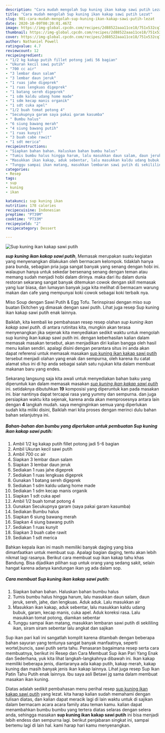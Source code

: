 ```yaml
---
description: "Cara mudah mengolah Sup kuning ikan kakap sawi putih Lezat"
title: "Cara mudah mengolah Sup kuning ikan kakap sawi putih Lezat"
slug: 981-cara-mudah-mengolah-sup-kuning-ikan-kakap-sawi-putih-lezat
date: 2020-10-09T00:20:01.467Z
image: https://img-global.cpcdn.com/recipes/2d88522aaa11ce18/751x532cq70/sup-kuning-ikan-kakap-sawi-putih-foto-resep-utama.jpg
thumbnail: https://img-global.cpcdn.com/recipes/2d88522aaa11ce18/751x532cq70/sup-kuning-ikan-kakap-sawi-putih-foto-resep-utama.jpg
cover: https://img-global.cpcdn.com/recipes/2d88522aaa11ce18/751x532cq70/sup-kuning-ikan-kakap-sawi-putih-foto-resep-utama.jpg
author: Nathaniel Powell
ratingvalue: 4.7
reviewcount: 12
recipeingredient:
- "1/2 kg kakap putih fillet potong jadi 56 bagian"
- "Ukuran kecil sawi putih"
- "700 cc air"
- "3 lembar daun salam"
- "3 lembar daun jeruk"
- "1 ruas jahe digeprek"
- "1 ruas lengkuas digeprek"
- "1 batang sereh digeprek"
- "1 sdm kaldu udang home made"
- "1 sdm kecap manis organik"
- "1 sdt cuka apel"
- "1/2 buah tomat potong 4"
- "Secukupnya garam saya pakai garam kasumba"
- " Bumbu halus"
- "6 siung bawang merah"
- "4 siung bawang putih"
- "1 ruas kunyit"
- "3 buah cabe rawit"
- "1 sdt merica"
recipeinstructions:
- "Siapkan bahan bahan. Haluskan bahan bumbu halus"
- "Tumis bumbu halus hingga harum, lalu masukkan daun salam, daun jeruk, sereh, jahe, dan lengkuas. Aduk aduk. Lalu masukkan air"
- "Masukkan ikan kakap, aduk sebentar, lalu masukkan kaldu udang bubuk, garam, kecap manis, cuka apel. Aduk koreksi rasa. Lalu masukkan tomat potong, diamkan sebentar"
- "Tunggu sampai ikan matang, masukkan lembaran sawi putih di sekililing ikan, siram siram sebentar lalu angkat dan sajikan"
categories:
- Resep
tags:
- sup
- kuning
- ikan

katakunci: sup kuning ikan 
nutrition: 178 calories
recipecuisine: Indonesian
preptime: "PT39M"
cooktime: "PT33M"
recipeyield: "2"
recipecategory: Dessert

---
```



![Sup kuning ikan kakap sawi putih](https://img-global.cpcdn.com/recipes/2d88522aaa11ce18/751x532cq70/sup-kuning-ikan-kakap-sawi-putih-foto-resep-utama.jpg)

<b><i>sup kuning ikan kakap sawi putih</i></b>, Memasak merupakan suatu kegiatan yang menyenangkan dilakukan oleh bermacam kelompok. tidaklah hanya para bunda, sebagian pria juga sangat banyak yang senang dengan hobi ini. walaupun hanya untuk sekedar bersenang senang dengan teman atau memang sudah menjadi hobi dalam dirinya. maka dari itu dalam dunia restoran sekarang sangat banyak ditemukan cowok dengan skill memasak yang luar biasa, dan lumayan banyak juga kita melihat di bermacam warung makan dan cafe yang mempunyai koki cowok sebagai koki terbaik nya.

Miso Soup dengan Sawi Putih &amp; Egg Tofu. Terinspirasi dengan miso sup buatan Ekitchen yg dimasak dengan sawi putih. Lihat juga resep Sup kuning ikan kakap sawi putih enak lainnya.

Baiklah, kita kembali ke pembahasan resep resep olahan <i>sup kuning ikan kakap sawi putih</i>. di antara rutinitas kita, mungkin akan terasa menyenangkan jika sejenak kita menyediakan sedikit waktu untuk mengolah sup kuning ikan kakap sawi putih ini. dengan keberhasilan kalian dalam memasak masakan tersebut, akan menjadikan diri kalian bangga oleh hasil menu kalian sendiri. apalagi disini dengan perantara situs ini anda akan dapat referensi untuk memasak masakan <u>sup kuning ikan kakap sawi putih</u> tersebut menjadi olahan yang enak dan sempurna, oleh karena itu catat alamat situs ini di hp anda sebagai salah satu rujukan kita dalam membuat makanan baru yang endes.


Sekarang langsung saja kita awali untuk menyediakan bahan baku yang diperuntuk kan dalam memasak masakan <u><i>sup kuning ikan kakap sawi putih</i></u> ini. setidaknya dibutuhkan <b>19</b> komposisi yang diperuntuk kan pada masakan ini. biar nantinya dapat tercapai rasa yang yummy dan sempurna. dan juga persiapkan waktu kita sejenak, karena anda akan memprosesnya antara lain dengan <b>4</b> langkah mudah. saya menginginkan semua yang diperlukan sudah kita miliki disini, Baiklah mari kita proses dengan merinci dulu bahan bahan selanjutnya ini.

<!--inarticleads1-->

##### Bahan-bahan dan bumbu yang diperlukan untuk pembuatan Sup kuning ikan kakap sawi putih:

1. Ambil 1/2 kg kakap putih fillet potong jadi 5-6 bagian
1. Ambil Ukuran kecil sawi putih
1. Ambil 700 cc air
1. Siapkan 3 lembar daun salam
1. Siapkan 3 lembar daun jeruk
1. Sediakan 1 ruas jahe digeprek
1. Sediakan 1 ruas lengkuas digeprek
1. Gunakan 1 batang sereh digeprek
1. Sediakan 1 sdm kaldu udang home made
1. Sediakan 1 sdm kecap manis organik
1. Siapkan 1 sdt cuka apel
1. Ambil 1/2 buah tomat potong 4
1. Gunakan Secukupnya garam (saya pakai garam kasumba)
1. Sediakan  Bumbu halus
1. Siapkan 6 siung bawang merah
1. Siapkan 4 siung bawang putih
1. Sediakan 1 ruas kunyit
1. Siapkan 3 buah cabe rawit
1. Sediakan 1 sdt merica


Bahkan kepala ikan ini masih memiliki banyak daging yang bisa dimanfaatkan untuk membuat sup. Apalagi bagian daging, tentu akan lebih nikmat lagi rasanya. Berikut cara membuat sup ikan kakap tahu khas Bandung. Bisa dijadikan pilihan sup untuk orang yang sedang sakit, selain hangat karena adanya kandungan ikan yg ada dalam sop. 

<!--inarticleads2-->

##### Cara membuat Sup kuning ikan kakap sawi putih:

1. Siapkan bahan bahan. Haluskan bahan bumbu halus
1. Tumis bumbu halus hingga harum, lalu masukkan daun salam, daun jeruk, sereh, jahe, dan lengkuas. Aduk aduk. Lalu masukkan air
1. Masukkan ikan kakap, aduk sebentar, lalu masukkan kaldu udang bubuk, garam, kecap manis, cuka apel. Aduk koreksi rasa. Lalu masukkan tomat potong, diamkan sebentar
1. Tunggu sampai ikan matang, masukkan lembaran sawi putih di sekililing ikan, siram siram sebentar lalu angkat dan sajikan


Sup ikan pari kali ini sangatlah komplit karena ditambah dengan beberapa bahan sayuran yang tentunya sangat banyak manfaatnya, seperti wortel,buncis, sawi putih serta tahu. Penasaran bagaimana resep serta cara membuatnya, berikut ini Resep dan Cara Membuat Sup ikan Pari Yang Enak dan Sederhana, yuk kita lihat langkah-langkahnya dibawah ini. Ikan kakap memiliki beberapa jenis, diantaranya ada kakap putih, kakap merah, kakap kuning dan masih banyak jenis ikan kakap lainnya. Lihat juga resep Sup Ikan Patin Tahu Putih enak lainnya. Ibu saya asli Betawi jg sama dalam membuat masakan ikan kuning. 

Diatas adalah sedikit pembahasan menu perihal resep <u>sup kuning ikan kakap sawi putih</u> yang lezat. kita harap kalian sudah memahami dengan tulisan diatas, dan kalian dapat meracik lagi di lain waktu untuk di sajikan dalam bermacam acara acara family atau teman kamu. kalian dapat menambahkan bumbu bumbu yang tertera diatas selaras dengan selera anda, sehingga masakan <b>sup kuning ikan kakap sawi putih</b> ini bisa menjadi lebih endess dan sempurna lagi. berikut penjabaran singkat ini, sampai bertemu lagi di lain hal. kami harap hari kamu menyenangkan.

